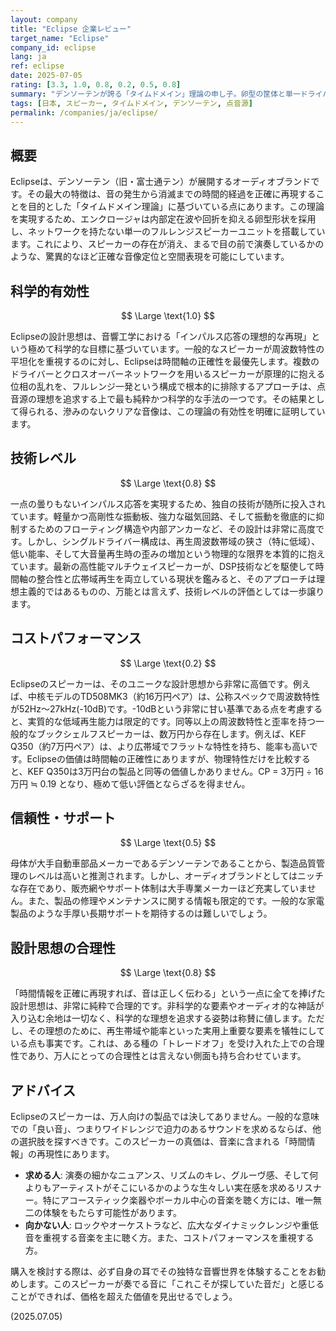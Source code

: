 ```yaml
---
layout: company
title: "Eclipse 企業レビュー"
target_name: "Eclipse"
company_id: eclipse
lang: ja
ref: eclipse
date: 2025-07-05
rating: [3.3, 1.0, 0.8, 0.2, 0.5, 0.8]
summary: "デンソーテンが誇る「タイムドメイン」理論の申し子。卵型の筐体と単一ドライバーから放たれる、驚異的に正確な音像定位と時間軸表現は唯一無二。音楽のグルーヴや演奏のニュアンスを生々しく再現する能力は圧巻だが、再生帯域の狭さや低能率という物理的制約も併せ持つ。科学的理想を追求する姿勢は称賛に値するが、その高価さからコストパフォーマンスは極めて低い。特定の価値を理解できる熱心なファン向けのブランドと言える。"
tags: [日本, スピーカー, タイムドメイン, デンソーテン, 点音源]
permalink: /companies/ja/eclipse/
---
```


## 概要

Eclipseは、デンソーテン（旧・富士通テン）が展開するオーディオブランドです。その最大の特徴は、音の発生から消滅までの時間的経過を正確に再現することを目的とした「タイムドメイン理論」に基づいている点にあります。この理論を実現するため、エンクロージャは内部定在波や回折を抑える卵型形状を採用し、ネットワークを持たない単一のフルレンジスピーカーユニットを搭載しています。これにより、スピーカーの存在が消え、まるで目の前で演奏しているかのような、驚異的なほど正確な音像定位と空間表現を可能にしています。

## 科学的有効性

$$ \Large \text{1.0} $$

Eclipseの設計思想は、音響工学における「インパルス応答の理想的な再現」という極めて科学的な目標に基づいています。一般的なスピーカーが周波数特性の平坦化を重視するのに対し、Eclipseは時間軸の正確性を最優先します。複数のドライバーとクロスオーバーネットワークを用いるスピーカーが原理的に抱える位相の乱れを、フルレンジ一発という構成で根本的に排除するアプローチは、点音源の理想を追求する上で最も純粋かつ科学的な手法の一つです。その結果として得られる、滲みのないクリアな音像は、この理論の有効性を明確に証明しています。

## 技術レベル

$$ \Large \text{0.8} $$

一点の曇りもないインパルス応答を実現するため、独自の技術が随所に投入されています。軽量かつ高剛性な振動板、強力な磁気回路、そして振動を徹底的に抑制するためのフローティング構造や内部アンカーなど、その設計は非常に高度です。しかし、シングルドライバー構成は、再生周波数帯域の狭さ（特に低域）、低い能率、そして大音量再生時の歪みの増加という物理的な限界を本質的に抱えています。最新の高性能マルチウェイスピーカーが、DSP技術などを駆使して時間軸の整合性と広帯域再生を両立している現状を鑑みると、そのアプローチは理想主義的ではあるものの、万能とは言えず、技術レベルの評価としては一歩譲ります。

## コストパフォーマンス

$$ \Large \text{0.2} $$

Eclipseのスピーカーは、そのユニークな設計思想から非常に高価です。例えば、中核モデルのTD508MK3（約16万円ペア）は、公称スペックで周波数特性が52Hz～27kHz(-10dB)です。-10dBという非常に甘い基準である点を考慮すると、実質的な低域再生能力は限定的です。同等以上の周波数特性と歪率を持つ一般的なブックシェルフスピーカーは、数万円から存在します。例えば、KEF Q350（約7万円ペア）は、より広帯域でフラットな特性を持ち、能率も高いです。Eclipseの価値は時間軸の正確性にありますが、物理特性だけを比較すると、KEF Q350は3万円台の製品と同等の価値しかありません。CP = 3万円 ÷ 16万円 ≒ 0.19 となり、極めて低い評価とならざるを得ません。

## 信頼性・サポート

$$ \Large \text{0.5} $$

母体が大手自動車部品メーカーであるデンソーテンであることから、製造品質管理のレベルは高いと推測されます。しかし、オーディオブランドとしてはニッチな存在であり、販売網やサポート体制は大手専業メーカーほど充実していません。また、製品の修理やメンテナンスに関する情報も限定的です。一般的な家電製品のような手厚い長期サポートを期待するのは難しいでしょう。

## 設計思想の合理性

$$ \Large \text{0.8} $$

「時間情報を正確に再現すれば、音は正しく伝わる」という一点に全てを捧げた設計思想は、非常に純粋で合理的です。非科学的な要素やオーディオ的な神話が入り込む余地は一切なく、科学的な理想を追求する姿勢は称賛に値します。ただし、その理想のために、再生帯域や能率といった実用上重要な要素を犠牲にしている点も事実です。これは、ある種の「トレードオフ」を受け入れた上での合理性であり、万人にとっての合理性とは言えない側面も持ち合わせています。

## アドバイス

Eclipseのスピーカーは、万人向けの製品では決してありません。一般的な意味での「良い音」、つまりワイドレンジで迫力のあるサウンドを求めるならば、他の選択肢を探すべきです。このスピーカーの真価は、音楽に含まれる「時間情報」の再現性にあります。

- **求める人**: 演奏の細かなニュアンス、リズムのキレ、グルーヴ感、そして何よりもアーティストがそこにいるかのような生々しい実在感を求めるリスナー。特にアコースティック楽器やボーカル中心の音楽を聴く方には、唯一無二の体験をもたらす可能性があります。
- **向かない人**: ロックやオーケストラなど、広大なダイナミックレンジや重低音を重視する音楽を主に聴く方。また、コストパフォーマンスを重視する方。

購入を検討する際は、必ず自身の耳でその独特な音響世界を体験することをお勧めします。このスピーカーが奏でる音に「これこそが探していた音だ」と感じることができれば、価格を超えた価値を見出せるでしょう。

(2025.07.05)

